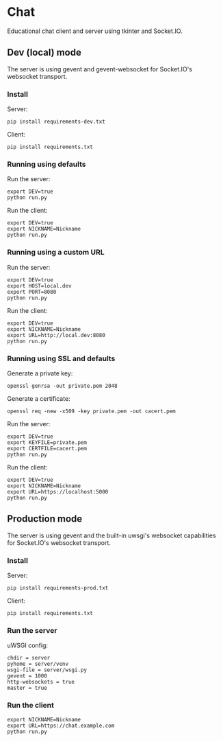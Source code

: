 # Chat

Educational chat client and server using tkinter and Socket.IO.

## Dev (local) mode

The server is using gevent and gevent-websocket for Socket.IO's websocket transport.

### Install

Server:

```
pip install requirements-dev.txt
```

Client:

```
pip install requirements.txt
```

### Running using defaults

Run the server:

```
export DEV=true
python run.py
```
Run the client:

```
export DEV=true
export NICKNAME=Nickname
python run.py
```

### Running using a custom URL

Run the server:

```
export DEV=true
export HOST=local.dev
export PORT=8080
python run.py
```

Run the client:

```
export DEV=true
export NICKNAME=Nickname
export URL=http://local.dev:8080
python run.py
```

### Running using SSL and defaults

Generate a private key:

```
openssl genrsa -out private.pem 2048
```

Generate a certificate:

```
openssl req -new -x509 -key private.pem -out cacert.pem
```

Run the server:

```
export DEV=true
export KEYFILE=private.pem
export CERTFILE=cacert.pem
python run.py
```

Run the client:

```
export DEV=true
export NICKNAME=Nickname
export URL=https://localhost:5000
python run.py
```

## Production mode

The server is using gevent and the built-in uwsgi's websocket capabilities for Socket.IO's websocket transport.

### Install

Server:

```
pip install requirements-prod.txt
```

Client:

```
pip install requirements.txt
```

### Run the server

uWSGI config:

```
chdir = server
pyhome = server/venv
wsgi-file = server/wsgi.py
gevent = 1000
http-websockets = true
master = true
```

### Run the client

```
export NICKNAME=Nickname
export URL=https://chat.example.com
python run.py
```
